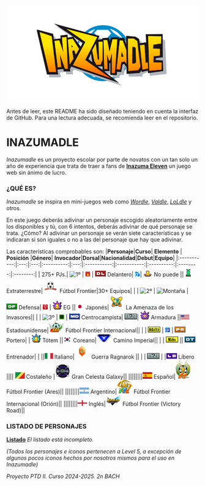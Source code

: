 <p align="center">
  <img src="/assets/images/WEB/Inazumadle.png">
</p>

Antes de leer, este README ha sido diseñado teniendo en cuenta la interfaz de GitHub. Para una lectura adecuada, se recomienda leer en el repositorio.

# INAZUMADLE
_Inazumadle_ es un proyecto escolar por parte de novatos con un tan solo un año de experiencia que trata de traer a fans de [**Inazuma Eleven**](https://www.inazuma.jp/victory-road/en/) un juego web sin ánimo de lucro.

### ¿QUÉ ES?
_Inazumadle_ se inspira en mini-juegos web como [_Wordle_](https://www.nytimes.com/games/wordle/index.html), [_Valdle_](https://valdle.gg), [_LoLdle_](https://loldle.net) y otros.

En este juego deberás adivinar un personaje escogido aleatoriamente entre los disponibles y tú, con 6 intentos, deberás adivinar de qué personaje se trata. ¿Cómo? Al adivinar un personaje se verán siete características y se indicaran si son iguales o no a las del personaje que hay que adivinar.

Las características comprobables son:
|**Personaje**|**Curso**|  **Elemento**  |   **Posición**   |**Género**| **Invocador**|**Dorsal**|**Nacionalidad**|**Debut**|**Equipo**| 
|:-----------:|:---:|:---:|:----------:|:---:|:-----------:|:-----------:|:----------:|:--------:|:--------:|
| 275+ PJs.| ![1º](/assets/images/MISCELANEO/1º.png) | ![Fuego](/assets/images/MISCELANEO/Fuego.png) | ![Delantero](/assets/images/MISCELANEO/DL.png) Delantero| ![M](/assets/images/MISCELANEO/M.png)| ![No Invocador](/assets/images/MISCELANEO/EG-N.png) No puede ||![ALIEN](/assets/images/MISCELANEO/ALIEN.png) Extraterrestre|<img src="/assets/images/MISCELANEO/FF.png" width="40"> Fútbol Frontier|30+ Equipos|
|  | ![2º](/assets/images/MISCELANEO/2º.png) | ![Montaña](/assets/images/MISCELANEO/Montaña.png) | ![Defensa](/assets/images/MISCELANEO/DF.png) Defensa| ![F](/assets/images/MISCELANEO/F.png) | ![EG](/assets/images/MISCELANEO/EG.png) EG ||![JAP](/assets/images/MISCELANEO/JAP.png) Japonés|<img src="/assets/images/MISCELANEO/ALIUS.png" width="40"> La Amenaza de los Invasores||
|  | ![3º](/assets/images/MISCELANEO/3º.png) | ![Bosque](/assets/images/MISCELANEO/Bosque.png) | ![Medio](/assets/images/MISCELANEO/MD.png) Centrocampista| ![???](/assets/images/MISCELANEO/Por_Definir.png)| ![Armadura](/assets/images/MISCELANEO/EG_ARM.png) Armadura ||![EEUU](/assets/images/MISCELANEO/EEUU.png) Estadounidense|<img src="/assets/images/MISCELANEO/FFI.png" width="40"> Fútbol Frontier Internacional||
|  | ![Adulto](/assets/images/MISCELANEO/ADULTO.png) | ![Aire](/assets/images/MISCELANEO/Aire.png) | ![Portero](/assets/images/MISCELANEO/PR.png) Portero|  | ![Tótem](/assets/images/MISCELANEO/Totem.png) Tótem ||![KOR](/assets/images/MISCELANEO/KOR.png) Coreano|<img src="/assets/images/MISCELANEO/CI.png" width="40"> Camino Imperial||
|  | ![Niño](/assets/images/MISCELANEO/NINO.png) || ![Entrenador](/assets/images/MISCELANEO/DT.png) Entrenador|  |  ||![ITA](/assets/images/MISCELANEO/ITA.png) Italiano|<img src="/assets/images/MISCELANEO/CS.png" width="40"> Guerra Ragnarok ||
|  | ![???](/assets/images/MISCELANEO/Por_Definir.png) | |<img src="/assets/images/MISCELANEO/DF_LB.png" width="28"> Líbero |||| <img src="/assets/images/MISCELANEO/COS.png" width="25"> Costaleño |<img src="/assets/images/MISCELANEO/GCG.png" width="40"> Gran Celesta Galaxy||
||||||||<img src="/assets/images/MISCELANEO/ES.png" width="25"> Español|<img src="/assets/images/MISCELANEO/FF_ARES.png" width="40"> Fútbol Frontier (Ares)||
||||||||<img src="/assets/images/MISCELANEO/ARG.png" width="25"> Argentino|<img src="/assets/images/MISCELANEO/FFI_ORION.png" width="40"> Fútbol Frontier Internacional (Orión)||
||||||||<img src="/assets/images/MISCELANEO/ENG.png" width="25"> Inglés|<img src="/assets/images/MISCELANEO/FF_VR.png" width="40"> Fútbol Frontier (Victory Road)||

### LISTADO DE PERSONAJES
[**Listado**](https://docs.google.com/spreadsheets/d/1Jmw9_HEDXiTBQyGbmJTQZdj3Ica8gQEIcfYQo_dYhbM/edit?usp=sharing)
_El listado está incompleto._

_(Todos los personajes e iconos pertenecen a Level 5, a excepción de algunos pocos iconos hechos por nosotros mismos para el uso en Inazumadle)_

_Proyecto PTD II. Curso 2024-2025. 2n BACH_
